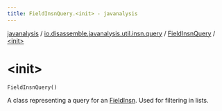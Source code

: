 ```yaml
---
title: FieldInsnQuery.<init> - javanalysis
---
```


[javanalysis](../../index.html) / [io.disassemble.javanalysis.util.insn.query](../index.html) / [FieldInsnQuery](index.html) / [&lt;init&gt;](./-init-.html)

# &lt;init&gt;

`FieldInsnQuery()`

A class representing a query for an [FieldInsn](../../io.disassemble.javanalysis.insn/-field-insn/index.html).
Used for filtering in lists.

